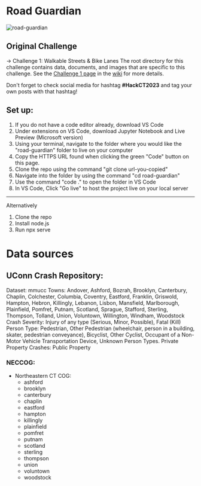 # Road Guardian

![road-guardian](https://github.com/Transportation-Hackathon-2023/road-guardian/assets/77554154/9dd20b88-100e-4d60-ac81-d4bf924d1895)


## Original Challenge
-> Challenge 1: Walkable Streets & Bike Lanes
The root directory for this challenge contains data, documents, and images that are specific to this challenge. See the [Challenge 1 page](https://github.com/HackCTorg/Transportation-Hackathon-2023/wiki/Challenge-1:-Walkable-Streets-&-Bike-Lanes) in the [wiki](https://github.com/HackCTorg/Transportation-Hackathon-2023/wiki) for more details.

Don't forget to check social media for hashtag **#HackCT2023** and tag your own posts with that hashtag!

## Set up:
1. If you do not have a code editor already, download VS Code
2. Under extensions on VS Code, download Jupyter Notebook and Live Preview (Microsoft version)
3. Using your terminal, navigate to the folder where you would like the "road-guardian" folder to live on your computer
4. Copy the HTTPS URL found when clicking the green "Code" button on this page.
5. Clone the repo using the command "git clone url-you-copied"
6. Navigate into the folder by using the command "cd road-guardian"
7. Use the command "code ." to open the folder in VS Code
8. In VS Code, Click "Go live" to host the project live on your local server

---

Alternatively

1. Clone the repo
2. Install node.js
3. Run npx serve

# Data sources

## UConn Crash Repository:

Dataset:	mmucc
Towns:	Andover, Ashford, Bozrah, Brooklyn, Canterbury, Chaplin, Colchester, Columbia, Coventry, Eastford, Franklin, Griswold, Hampton, Hebron, Killingly, Lebanon, Lisbon, Mansfield, Marlborough, Plainfield, Pomfret, Putnam, Scotland, Sprague, Stafford, Sterling, Thompson, Tolland, Union, Voluntown, Willington, Windham, Woodstock
Crash Severity:	Injury of any type (Serious, Minor, Possible), Fatal (Kill)
Person Type:	Pedestrian, Other Pedestrian (wheelchair, person in a building, skater, pedestrian conveyance), Bicyclist, Other Cyclist, Occupant of a Non-Motor Vehicle Transportation Device, Unknown Person Types.
Private Property Crashes:	Public Property


### NECCOG:

- Northeastern CT COG:
  + ashford
  + brooklyn
  + canterbury
  + chaplin
  + eastford
  + hampton
  + killingly
  + plainfield
  + pomfret
  + putnam
  + scotland
  + sterling
  + thompson
  + union
  + voluntown
  + woodstock
